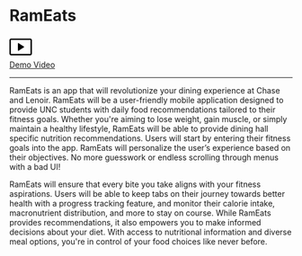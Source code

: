 # RamEats

<a href="https://youtu.be/hdNzEEIPfsA">
  <img src="https://github.com/primer/octicons/blob/main/icons/video-24.svg" title="Video" alt="Video" width="40" height="40"/>
  <br />
  Demo Video
</a>

---
RamEats is an app that will revolutionize your dining experience at Chase and Lenoir. RamEats will be a user-friendly mobile application designed to provide UNC students with daily food recommendations tailored to their fitness goals. Whether you're aiming to lose weight, gain muscle, or simply maintain a healthy lifestyle, RamEats will be able to provide dining hall specific nutrition recommendations. Users will start by entering their fitness goals into the app. RamEats will personalize the user’s experience based on their objectives. No more guesswork or endless scrolling through menus with a bad UI!

RamEats will ensure that every bite you take aligns with your fitness aspirations. Users will be able to keep tabs on their journey towards better health with a progress tracking feature, and monitor their calorie intake, macronutrient distribution, and more to stay on course. While RamEats provides recommendations, it also empowers you to make informed decisions about your diet. With access to nutritional information and diverse meal options, you're in control of your food choices like never before.
